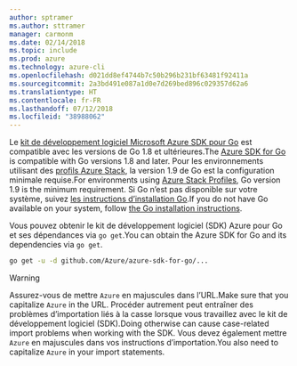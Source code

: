 ```yaml
---
author: sptramer
ms.author: sttramer
manager: carmonm
ms.date: 02/14/2018
ms.topic: include
ms.prod: azure
ms.technology: azure-cli
ms.openlocfilehash: d021dd8ef4744b7c50b296b231bf63481f92411a
ms.sourcegitcommit: 2a3bd491e087a1d0e7d269bed896c029357d62a6
ms.translationtype: HT
ms.contentlocale: fr-FR
ms.lasthandoff: 07/12/2018
ms.locfileid: "38988062"
---
```

<span data-ttu-id="9e5af-101">Le [kit de développement logiciel Microsoft Azure SDK pour Go](https://github.com/Azure/azure-sdk-for-go) est compatible avec les versions de Go 1.8 et ultérieures.</span><span class="sxs-lookup"><span data-stu-id="9e5af-101">The [Azure SDK for Go](https://github.com/Azure/azure-sdk-for-go) is compatible with Go versions 1.8 and later.</span></span> <span data-ttu-id="9e5af-102">Pour les environnements utilisant des [profils Azure Stack](https://docs.microsoft.com/azure/azure-stack/azure-stack-version-profiles), la version 1.9 de Go est la configuration minimale requise.</span><span class="sxs-lookup"><span data-stu-id="9e5af-102">For environments using [Azure Stack Profiles](https://docs.microsoft.com/azure/azure-stack/azure-stack-version-profiles), Go version 1.9 is the minimum requirement.</span></span>
<span data-ttu-id="9e5af-103">Si Go n’est pas disponible sur votre système, suivez [les instructions d’installation Go](https://golang.org/doc/install).</span><span class="sxs-lookup"><span data-stu-id="9e5af-103">If you do not have Go available on your system, follow [the Go installation instructions](https://golang.org/doc/install).</span></span>

<span data-ttu-id="9e5af-104">Vous pouvez obtenir le kit de développement logiciel (SDK) Azure pour Go et ses dépendances via `go get`.</span><span class="sxs-lookup"><span data-stu-id="9e5af-104">You can obtain the Azure SDK for Go and its dependencies via `go get`.</span></span>

```bash
go get -u -d github.com/Azure/azure-sdk-for-go/...
```

> [!WARNING]
> <span data-ttu-id="9e5af-105">Assurez-vous de mettre `Azure` en majuscules dans l’URL.</span><span class="sxs-lookup"><span data-stu-id="9e5af-105">Make sure that you capitalize `Azure` in the URL.</span></span> <span data-ttu-id="9e5af-106">Procéder autrement peut entraîner des problèmes d’importation liés à la casse lorsque vous travaillez avec le kit de développement logiciel (SDK).</span><span class="sxs-lookup"><span data-stu-id="9e5af-106">Doing otherwise can cause case-related import problems when working with the SDK.</span></span> <span data-ttu-id="9e5af-107">Vous devez également mettre `Azure` en majuscules dans vos instructions d’importation.</span><span class="sxs-lookup"><span data-stu-id="9e5af-107">You also need to capitalize `Azure` in your import statements.</span></span>
